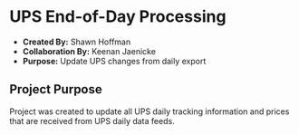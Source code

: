 ﻿UPS End-of-Day Processing
===============

* <b>Created By:</b> Shawn Hoffman
* <b>Collaboration By:</b> Keenan Jaenicke
* <b>Purpose:</b> Update UPS changes from daily export

Project Purpose
----------

Project was created to update all UPS daily tracking information and prices that are received from UPS daily data feeds.




